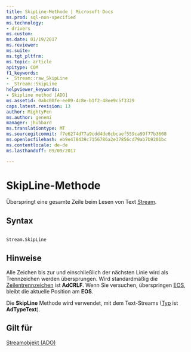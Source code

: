 ```yaml
---
title: SkipLine-Methode | Microsoft Docs
ms.prod: sql-non-specified
ms.technology:
- drivers
ms.custom: 
ms.date: 01/19/2017
ms.reviewer: 
ms.suite: 
ms.tgt_pltfrm: 
ms.topic: article
apitype: COM
f1_keywords:
- _Stream::raw_SkipLine
- _Stream::SkipLine
helpviewer_keywords:
- Skipline method [ADO]
ms.assetid: 0abc00fe-ee09-4c8e-b1f2-48ee9c5f3329
caps.latest.revision: 13
author: MightyPen
ms.author: genemi
manager: jhubbard
ms.translationtype: MT
ms.sourcegitcommit: f7e6274d77a9cdd4de6cbcaef559ca99f77b3608
ms.openlocfilehash: eb9e478439c7156786a2e37856cd79ab7b9201bc
ms.contentlocale: de-de
ms.lasthandoff: 09/09/2017

---
```

# <a name="skipline-method"></a>SkipLine-Methode
Überspringt eine gesamte Zeile beim Lesen von Text [Stream](../../../ado/reference/ado-api/stream-object-ado.md).  
  
## <a name="syntax"></a>Syntax  
  
```  
  
Stream.SkipLine  
```  
  
## <a name="remarks"></a>Hinweise  
 Alle Zeichen bis zur und einschließlich der nächsten Linie wird als Trennzeichen werden übersprungen. Wird standardmäßig die [Zeilentrennzeichen](../../../ado/reference/ado-api/lineseparator-property-ado.md) ist **AdCRLF**. Wenn Sie versuchen, überspringen [EOS](../../../ado/reference/ado-api/eos-property.md), bleibt die aktuelle Position am **EOS**.  
  
 Die **SkipLine** Methode wird verwendet, mit dem Text-Streams ([Typ](../../../ado/reference/ado-api/type-property-ado-stream.md) ist **AdTypeText**).  
  
## <a name="applies-to"></a>Gilt für  
 [Streamobjekt (ADO)](../../../ado/reference/ado-api/stream-object-ado.md)
